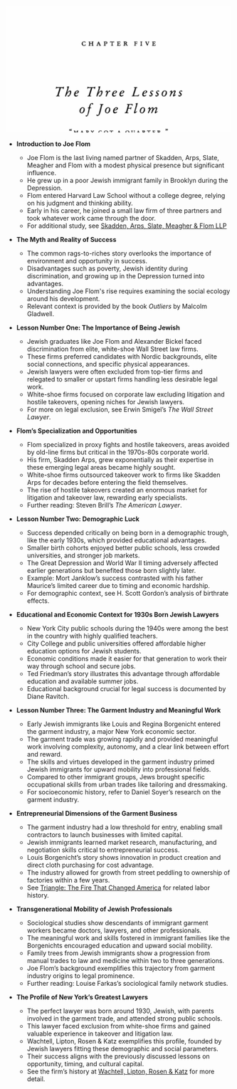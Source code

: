 ![outliers-ch05-joe-flom](outliers-ch05-joe-flom.best.png)

- **Introduction to Joe Flom**
  - Joe Flom is the last living named partner of Skadden, Arps, Slate, Meagher and Flom with a modest physical presence but significant influence.
  - He grew up in a poor Jewish immigrant family in Brooklyn during the Depression.
  - Flom entered Harvard Law School without a college degree, relying on his judgment and thinking ability.
  - Early in his career, he joined a small law firm of three partners and took whatever work came through the door.
  - For additional study, see [Skadden, Arps, Slate, Meagher & Flom LLP](https://www.skadden.com)

- **The Myth and Reality of Success**
  - The common rags-to-riches story overlooks the importance of environment and opportunity in success.
  - Disadvantages such as poverty, Jewish identity during discrimination, and growing up in the Depression turned into advantages.
  - Understanding Joe Flom's rise requires examining the social ecology around his development.
  - Relevant context is provided by the book *Outliers* by Malcolm Gladwell.

- **Lesson Number One: The Importance of Being Jewish**
  - Jewish graduates like Joe Flom and Alexander Bickel faced discrimination from elite, white-shoe Wall Street law firms.
  - These firms preferred candidates with Nordic backgrounds, elite social connections, and specific physical appearances.
  - Jewish lawyers were often excluded from top-tier firms and relegated to smaller or upstart firms handling less desirable legal work.
  - White-shoe firms focused on corporate law excluding litigation and hostile takeovers, opening niches for Jewish lawyers.
  - For more on legal exclusion, see Erwin Smigel’s *The Wall Street Lawyer*.

- **Flom’s Specialization and Opportunities**
  - Flom specialized in proxy fights and hostile takeovers, areas avoided by old-line firms but critical in the 1970s-80s corporate world.
  - His firm, Skadden Arps, grew exponentially as their expertise in these emerging legal areas became highly sought.
  - White-shoe firms outsourced takeover work to firms like Skadden Arps for decades before entering the field themselves.
  - The rise of hostile takeovers created an enormous market for litigation and takeover law, rewarding early specialists.
  - Further reading: Steven Brill’s *The American Lawyer*.

- **Lesson Number Two: Demographic Luck**
  - Success depended critically on being born in a demographic trough, like the early 1930s, which provided educational advantages.
  - Smaller birth cohorts enjoyed better public schools, less crowded universities, and stronger job markets.
  - The Great Depression and World War II timing adversely affected earlier generations but benefited those born slightly later.
  - Example: Mort Janklow’s success contrasted with his father Maurice’s limited career due to timing and economic hardship.
  - For demographic context, see H. Scott Gordon’s analysis of birthrate effects.

- **Educational and Economic Context for 1930s Born Jewish Lawyers**
  - New York City public schools during the 1940s were among the best in the country with highly qualified teachers.
  - City College and public universities offered affordable higher education options for Jewish students.
  - Economic conditions made it easier for that generation to work their way through school and secure jobs.
  - Ted Friedman’s story illustrates this advantage through affordable education and available summer jobs.
  - Educational background crucial for legal success is documented by Diane Ravitch.

- **Lesson Number Three: The Garment Industry and Meaningful Work**
  - Early Jewish immigrants like Louis and Regina Borgenicht entered the garment industry, a major New York economic sector.
  - The garment trade was growing rapidly and provided meaningful work involving complexity, autonomy, and a clear link between effort and reward.
  - The skills and virtues developed in the garment industry primed Jewish immigrants for upward mobility into professional fields.
  - Compared to other immigrant groups, Jews brought specific occupational skills from urban trades like tailoring and dressmaking.
  - For socioeconomic history, refer to Daniel Soyer’s research on the garment industry.

- **Entrepreneurial Dimensions of the Garment Business**
  - The garment industry had a low threshold for entry, enabling small contractors to launch businesses with limited capital.
  - Jewish immigrants learned market research, manufacturing, and negotiation skills critical to entrepreneurial success.
  - Louis Borgenicht’s story shows innovation in product creation and direct cloth purchasing for cost advantage.
  - The industry allowed for growth from street peddling to ownership of factories within a few years.
  - See [Triangle: The Fire That Changed America](https://www.goodreads.com/book/show/2274236.Triangle) for related labor history.

- **Transgenerational Mobility of Jewish Professionals**
  - Sociological studies show descendants of immigrant garment workers became doctors, lawyers, and other professionals.
  - The meaningful work and skills fostered in immigrant families like the Borgenichts encouraged education and upward social mobility.
  - Family trees from Jewish immigrants show a progression from manual trades to law and medicine within two to three generations.
  - Joe Flom’s background exemplifies this trajectory from garment industry origins to legal prominence.
  - Further reading: Louise Farkas’s sociological family network studies.

- **The Profile of New York’s Greatest Lawyers**
  - The perfect lawyer was born around 1930, Jewish, with parents involved in the garment trade, and attended strong public schools.
  - This lawyer faced exclusion from white-shoe firms and gained valuable experience in takeover and litigation law.
  - Wachtell, Lipton, Rosen & Katz exemplifies this profile, founded by Jewish lawyers fitting these demographic and social parameters.
  - Their success aligns with the previously discussed lessons on opportunity, timing, and cultural capital.
  - See the firm’s history at [Wachtell, Lipton, Rosen & Katz](https://www.wlrk.com) for more detail.
